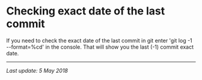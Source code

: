 # Checking exact date of the last commit

If you need to check the exact date of the last commit in git enter
'git log -1 --format=%cd' in the console. That will show you the last (-1) commit
 exact date.

---
_Last update: 5 May 2018_